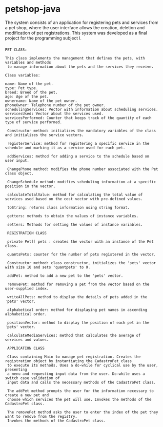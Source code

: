 # petshop-java
The system consists of an application for registering pets and services from a pet shop, where the user interface allows the creation, deletion and modification of pet registrations.
This system was developed as a final project for the programming subject I.

### 
    PET CLASS:
    
    This class implements the management that defines the pets, with variables and methods 
     to manage information about the pets and the services they receive.

    Class variables:

    name: Name of the pet.
    type: Pet type.
    breed: Breed of the pet.
    age: Age of the pet.
    ownername: Name of the pet owner.
    phoneOwner: Telephone number of the pet owner.
    schedulingServices: Vector with information about scheduling services.
    servicesUsed: Vector about the services used.
    servicesPerformed: Counter that keeps track of the quantity of each type of service performed.
    
     Constructor method: initializes the mandatory variables of the class and initializes the service vectors.
    
     registerService: method for registering a specific service in the schedule and marking it as a service used for each pet.
    
     addServices: method for adding a service to the schedule based on user input.
    
     ChangePhone method: modifies the phone number associated with the Pet class object.
    
     ChangeSchedule method: modifies scheduling information at a specific position in the vector.
    
     calculateTotalValue: method for calculating the total value of services used based on the cost vector with pre-defined values.
    
     toString: returns class information using string format.
    
     getters: methods to obtain the values of instance variables.
    
     setters: Methods for setting the values of instance variables.

<a> <a/>

     REGISTRATION CLASS
     
     private Pet[] pets : creates the vector with an instance of the Pet class.
     
     quantsPets: counter for the number of pets registered in the vector.
    
     Constructor method: class constructor, initializes the 'pets' vector with size 10 and sets 'quantpets' to 0.
    
     addPet: method to add a new pet to the 'pets' vector.
    
     removePet: method for removing a pet from the vector based on the user-supplied index.
    
     writeAllPets: method to display the details of pets added in the 'pets' vector.
    
     alphabetical order: method for displaying pet names in ascending alphabetical order.
    
     positionVector: method to display the position of each pet in the 'pets' vector.
    
     calculateMediaServices: method that calculates the average of services and values.
     
<a> <a/>

     APPLICATION CLASS
     
     Class containing Main to manage pet registration. Creates the registration object by instantiating the CadastroPet class
     to execute its methods. Uses a do-while for cyclical use by the user, presenting
     a menu and requesting input data from the user. Do-while uses a switch case validation of
     input data and calls the necessary methods of the CadastroPet class.
    
     The addPet method prompts the user for the information necessary to create a new pet and
     choose which services the pet will use. Invokes the methods of the CadastroPet class.
    
     The removePet method asks the user to enter the index of the pet they want to remove from the registry.
     Invokes the methods of the CadastroPet class.
